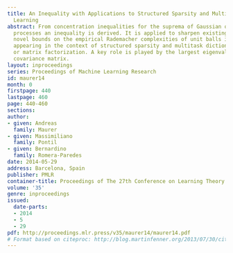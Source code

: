 ```yaml
---
title: An Inequality with Applications to Structured Sparsity and Multitask Dictionary
  Learning
abstract: From concentration inequalities for the suprema of Gaussian or Rademacher
  processes an inequality is derived. It is applied to sharpen existing and to derive
  novel bounds on the empirical Rademacher complexities of unit balls in various norms
  appearing in the context of structured sparsity and multitask dictionary learning
  or matrix factorization. A key role is played by the largest eigenvalue of the data
  covariance matrix.
layout: inproceedings
series: Proceedings of Machine Learning Research
id: maurer14
month: 0
firstpage: 440
lastpage: 460
page: 440-460
sections: 
author:
- given: Andreas
  family: Maurer
- given: Massimiliano
  family: Pontil
- given: Bernardino
  family: Romera-Paredes
date: 2014-05-29
address: Barcelona, Spain
publisher: PMLR
container-title: Proceedings of The 27th Conference on Learning Theory
volume: '35'
genre: inproceedings
issued:
  date-parts:
  - 2014
  - 5
  - 29
pdf: http://proceedings.mlr.press/v35/maurer14/maurer14.pdf
# Format based on citeproc: http://blog.martinfenner.org/2013/07/30/citeproc-yaml-for-bibliographies/
---
```

